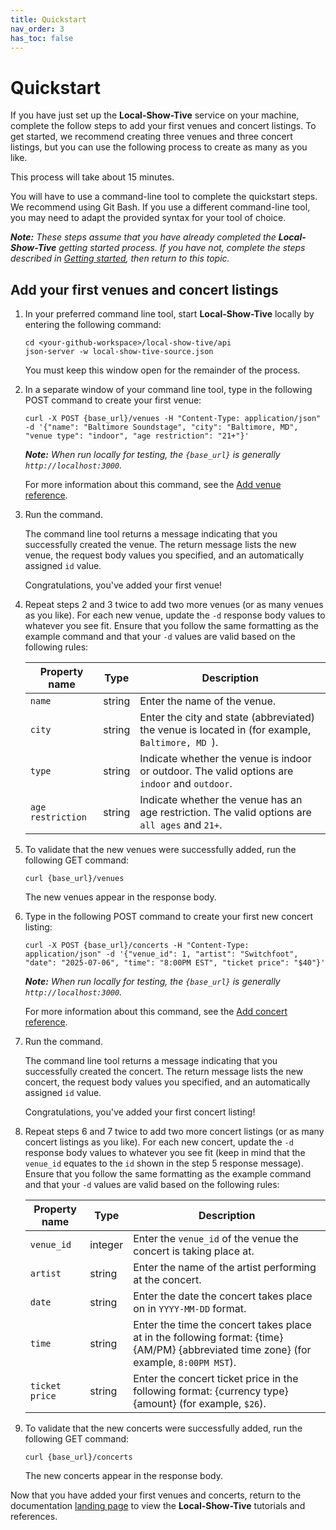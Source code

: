 ```yaml
---
title: Quickstart
nav_order: 3
has_toc: false
---
```

# Quickstart

If you have just set up the **Local-Show-Tive** service on your machine, complete the follow steps to add your first venues and concert listings. To get started, we recommend creating three venues and three concert listings, but you can use the following process to create as many as you like.

This process will take about 15 minutes.

You will have to use a command-line tool to complete the quickstart steps. We recommend using Git Bash. If you use a different command-line tool, you may need to adapt the provided syntax for your tool of choice.

_**Note:** These steps assume that you have already completed the **Local-Show-Tive** getting started process. If you have not, complete the steps described in [Getting started](getting-started.md), then return to this topic._

## Add your first venues and concert listings

1. In your preferred command line tool, start **Local-Show-Tive** locally by entering the following command:

    ```shell
    cd <your-github-workspace>/local-show-tive/api
    json-server -w local-show-tive-source.json
    ```
    You must keep this window open for the remainder of the process.

2. In a separate window of your command line tool, type in the following POST command to create your first venue:

    ```shell
    curl -X POST {base_url}/venues -H "Content-Type: application/json" -d '{"name": "Baltimore Soundstage", "city": "Baltimore, MD", "venue type": "indoor", "age restriction": "21+"}'
    ```
    _**Note:** When run locally for testing, the `{base_url}` is generally `http://localhost:3000`._

   For more information about this command, see the [Add venue reference](references/post-add-venue.md).

3. Run the command.

   The command line tool returns a message indicating that you successfully created the venue. The return message lists the new venue, the request body values you specified, and an automatically assigned `id` value. 
   
   Congratulations, you've added your first venue!

4. Repeat steps 2 and 3 twice to add two more venues (or as many venues as you like). For each new venue, update the `-d` response body values to whatever you see fit. Ensure that you follow the same formatting as the example command and that your `-d` values are valid based on the following rules:

    | Property name | Type | Description |
    | ------------- | ----------- | ----------- |
    | `name` | string | Enter the name of the venue. |
    | `city` | string | Enter the city and state (abbreviated) the venue is located in (for example, `Baltimore, MD `). |
    | `type` | string | Indicate whether the venue is indoor or outdoor. The valid options are `indoor` and `outdoor`. |
    | `age restriction` | string | Indicate whether the venue has an age restriction. The valid options are `all ages` and `21+`.  | 

5. To validate that the new venues were successfully added, run the following GET command:

    ```shell
    curl {base_url}/venues
    ```
   The new venues appear in the response body.

6. Type in the following POST command to create your first new concert listing:

    ```shell
    curl -X POST {base_url}/concerts -H "Content-Type: application/json" -d '{"venue_id": 1, "artist": "Switchfoot", "date": "2025-07-06", "time": "8:00PM EST", "ticket price": "$40"}'
    ```
    _**Note:** When run locally for testing, the `{base_url}` is generally `http://localhost:3000`._

   For more information about this command, see the [Add concert reference](references/post-add-concert.md).

7.  Run the command.

    The command line tool returns a message indicating that you successfully created the concert. The return message lists the new concert, the request body values you specified, and an automatically assigned `id` value. 
    
    Congratulations, you've added your first concert listing!

8. Repeat steps 6 and 7 twice to add two more concert listings (or as many concert listings as you like). For each new concert, update the `-d` response body values to whatever you see fit (keep in mind that the `venue_id` equates to the `id` shown in the step 5 response message). Ensure that you follow the same formatting as the example command and that your `-d` values are valid based on the following rules:

    | Property name | Type | Description |
    | ------------- | ----------- | ----------- |
    | `venue_id` | integer | Enter the `venue_id` of the venue the concert is taking place at. |
    | `artist` | string | Enter the name of the artist performing at the concert. |
    | `date` | string | Enter the date the concert takes place on in `YYYY-MM-DD` format. |
    | `time` | string | Enter the time the concert takes place at in the following format: {time}{AM/PM} {abbreviated time zone} (for example, `8:00PM MST`).|
    | `ticket price` | string | Enter the concert ticket price in the following format: {currency type}{amount} (for example, `$26`).|

9. To validate that the new concerts were successfully added, run the following GET command:

    ```shell
    curl {base_url}/concerts
    ```
   The new concerts appear in the response body.

Now that you have added your first venues and concerts, return to the documentation [landing page](index.md) to view the **Local-Show-Tive** tutorials and references.
